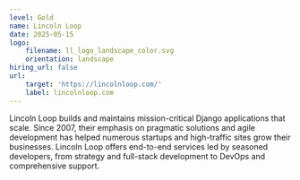 ```yaml
---
level: Gold
name: Lincoln Loop
date: 2025-05-15
logo:
    filename: ll_logo_landscape_color.svg
    orientation: landscape
hiring_url: false
url:
    target: 'https://lincolnloop.com/'
    label: lincolnloop.com
---
```

Lincoln Loop builds and maintains mission-critical Django applications that scale. Since 2007, their emphasis on pragmatic solutions and agile development has helped numerous startups and high-traffic sites grow their businesses. Lincoln Loop offers end-to-end services led by seasoned developers, from strategy and full-stack development to DevOps and comprehensive support.


